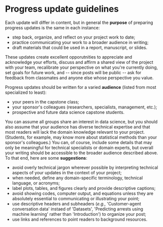 # Progress update guidelines

Each update will differ in content, but in general the **purpose** of preparing progress updates is the same in each instance:

- step back, organize, and reflect on your project work to date;
- practice communicating your work to a broader audience in writing;
- draft materials that could be used in a report, manuscript, or slides.

These updates create excellent opporutnities to appreciate and acknowledge your efforts, discuss and affirm a shared view of the project with your team, recalibrate your perspective on what you're currently doing, set goals for future work, and -- since posts will be public -- ask for feedback from classmates and anyone else whose perspective you value.

Progress updates should be written for a varied **audience** (listed from most specialized to least):

- your peers in the capstone class;
- your sponsor's colleagues (researchers, specialists, management, etc.);
- prospective and future data science capstone students.

You can assume all groups share an interest in data science, but you should also assume that your audience has diverse technical expertise and that most readers will lack the domain knowledge relevant to your project. (Students, for example, may know more about statistical methods than your sponsor's colleagues.) You can, of course, include some details that may only be meaningful for technical specialists or domain experts, but overall your writing should be accessible to the broader audience described above. To that end, here are some **suggestions**:

- avoid overly technical jargon wherever possible by interpreting technical aspects of your updates in the context of your project;
- when needed, define any domain-specific terminology, technical language, or acronyms;
- label plots, tables, and figures clearly and provide descriptive captions;
- avoid showing codes, computer output, and equations unless they are absolutely essential to communicating or illustrating your point;
- use descriptive headers and subheaders (*e.g.,* 'Customer-agent conversation data' instaed of 'Datasets', 'Predicting arrests using machine learning' rather than 'Introduction') to organize your post;
- use links and references to point readers to background resources.
